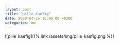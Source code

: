 ```yaml
---
layout: post
title: "pille_kaefig"
date: 2020-04-26 16:00:00 +0200
categories: mm
---
```

![pille_kaefig]({% link /assets/img/pille_kaefig.png %})
